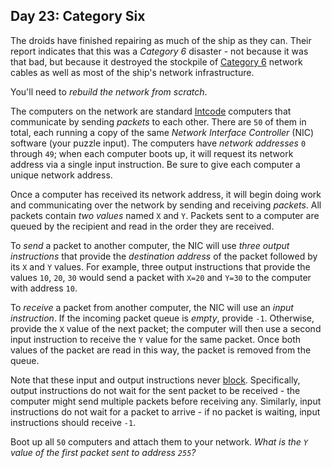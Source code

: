 Day 23: Category Six
--------------------

The droids have finished repairing as much of the ship as they can. Their report indicates that this was a *Category 6* disaster - not because it was that bad, but because it destroyed the stockpile of [Category 6](https://en.wikipedia.org/wiki/Category_6_cable) network cables as well as most of the ship's network infrastructure.


You'll need to *rebuild the network from scratch*.


The computers on the network are standard [Intcode](9) computers that communicate by sending *packets* to each other. There are `50` of them in total, each running a copy of the same *Network Interface Controller* (NIC) software (your puzzle input). The computers have *network addresses* `0` through `49`; when each computer boots up, it will request its network address via a single input instruction. Be sure to give each computer a unique network address.


Once a computer has received its network address, it will begin doing work and communicating over the network by sending and receiving *packets*. All packets contain *two values* named `X` and `Y`. Packets sent to a computer are queued by the recipient and read in the order they are received.


To *send* a packet to another computer, the NIC will use *three output instructions* that provide the *destination address* of the packet followed by its `X` and `Y` values. For example, three output instructions that provide the values `10`, `20`, `30` would send a packet with `X=20` and `Y=30` to the computer with address `10`.


To *receive* a packet from another computer, the NIC will use an *input instruction*. If the incoming packet queue is *empty*, provide `-1`. Otherwise, provide the `X` value of the next packet; the computer will then use a second input instruction to receive the `Y` value for the same packet. Once both values of the packet are read in this way, the packet is removed from the queue.


Note that these input and output instructions never [block](https://en.wikipedia.org/wiki/Blocking_(computing)). Specifically, output instructions do not wait for the sent packet to be received - the computer might send multiple packets before receiving any. Similarly, input instructions do not wait for a packet to arrive - if no packet is waiting, input instructions should receive `-1`.


Boot up all `50` computers and attach them to your network. *What is the `Y` value of the first packet sent to address `255`?*


